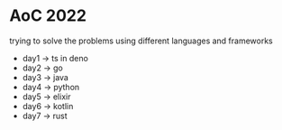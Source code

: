 # AoC 2022
trying to solve the problems using different languages and frameworks 

- day1 -> ts in deno
- day2 -> go
- day3 -> java
- day4 -> python
- day5 -> elixir
- day6 -> kotlin
- day7 -> rust
